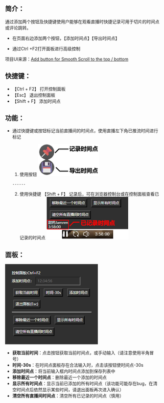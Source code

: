 ## 简介：

通过添加两个按钮及快捷键使用户能够在观看直播时快捷记录可用于切片的时间点或评论跳转。

- 在页面右边添加两个按钮，【添加时间点】【导出时间点】

- 通过Ctrl +F2打开面板进行高级控制

项目UI来源：[Add button for Smooth Scroll to the top / bottom](https://greasyfork.org/zh-CN/scripts/8719-add-button-for-smooth-scroll-to-the-top-bottom)

## 快捷键：
- 【Ctrl + F2】 打开控制面板
- 【Esc】 退出控制面板
- 【Shift + F】 添加时间点

## 功能：

- 通过快捷键或按钮标记当前直播间的时间点，使用直播左下角已推流时间进行标记
	1. 使用按钮
	    ![btn](https://raw.githubusercontent.com/Xchiliarch/BiliLive-timeStamp/main/pics/btn.png)
	    
      ------
      
      
      
  2. 使用快捷键 【Shift + F】
  记录后，可在浏览器控制台或在控制面板查看已记录的时间点
  ![time](https://raw.githubusercontent.com/Xchiliarch/BiliLive-timeStamp/main/pics/time.png)
  

## 面板：

![panel](https://raw.githubusercontent.com/Xchiliarch/BiliLive-timeStamp/main/pics/panel.png)

- **获取当前时间**：点击按钮获取当前时间点，或手动输入（请注意使用半角冒号）
- **时间-30s**：在时间点面板存在合法输入时，点击该按钮使时间点-30s
- **添加时间点**：将当前输入框内时间点添加到保存列表中
- **移除最近一个时间点**：删除最近一个添加的时间点
- **显示所有时间点**：显示当前已添加的所有时间点（该功能可能存在bug，在清空时间点后依然显示某些时间，请退出面板再次进入确认）
- **清空所有直播间时间点**：清空所有已记录的时间点（慎用）

```

```

